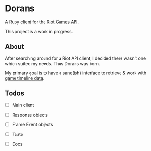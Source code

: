 # Dorans

A Ruby client for the [Riot Games API](https://developer.riotgames.com/).

This project is a work in progress.

## About

After searching around for a Riot API client, I decided there wasn't one which suited my needs. Thus Dorans was born.

My primary goal is to have a sane(ish) interface to retrieve & work with [game timeline data](https://developer.riotgames.com/api/methods#!/929/3214).

## Todos

- [ ] Main client
- [ ] Response objects
- [ ] Frame Event objects
- [ ] Tests
- [ ] Docs

